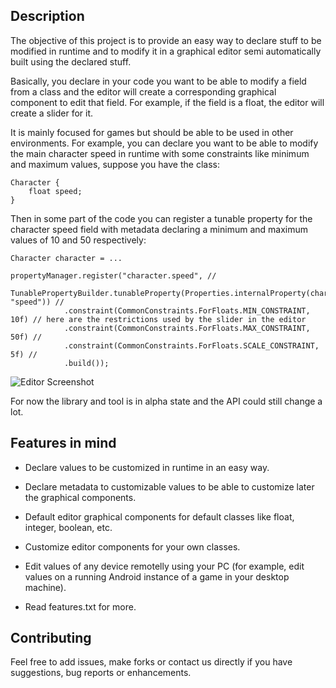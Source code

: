 Description
------------

The objective of this project is to provide an easy way to declare stuff to be modified in runtime and to modify it in a graphical editor semi automatically built using the declared stuff. 

Basically, you declare in your code you want to be able to modify a field from a class and the editor will create a corresponding graphical component to edit that field. For example, if the field is a float, the editor will create a slider for it. 

It is mainly focused for games but should be able to be used in other environments. For example, you can declare you want to be able to modify the main character speed in runtime with some constraints like minimum and maximum values, suppose you have the class:

	Character {
		float speed;
	}

Then in some part of the code you can register a tunable property for the character speed field with metadata declaring a minimum and maximum values of 10 and 50 respectively:

	Character character = ...

	propertyManager.register("character.speed", //
		TunablePropertyBuilder.tunableProperty(Properties.internalProperty(character, "speed")) //
				.constraint(CommonConstraints.ForFloats.MIN_CONSTRAINT, 10f) // here are the restrictions used by the slider in the editor
				.constraint(CommonConstraints.ForFloats.MAX_CONSTRAINT, 50f) //
				.constraint(CommonConstraints.ForFloats.SCALE_CONSTRAINT, 5f) //
				.build());

![Editor Screenshot](http://www.gemserk.com/things/mrtoad3.png)

For now the library and tool is in alpha state and the API could still change a lot.

Features in mind
------------

* Declare values to be customized in runtime in an easy way.
* Declare metadata to customizable values to be able to customize later the graphical components.
* Default editor graphical components for default classes like float, integer, boolean, etc.
* Customize editor components for your own classes.
* Edit values of any device remotelly using your PC (for example, edit values on a running Android instance of a game in your desktop machine).

* Read features.txt for more.

Contributing
------------

Feel free to add issues, make forks or contact us directly if you have suggestions, bug reports or enhancements.

